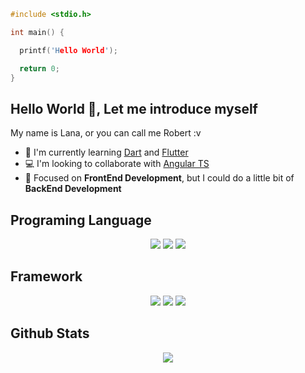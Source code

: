 ```c++
#include <stdio.h>

int main() {

  printf('Hello World');

  return 0;
}
```

## Hello World 👋, Let me introduce myself

My name is Lana, or you can call me Robert :v

+ :book: I'm currently learning [Dart](https://dart.dev/) and [Flutter](https://flutter.dev/)
+ :computer: I'm looking to collaborate with [Angular TS](https://angular.io/)
+ :dart: Focused on **FrontEnd Development**, but I could do a little bit of **BackEnd Development**

## Programing Language

<p align="center">
  <img src="https://img.shields.io/travis/rust-lang/rust?color=%23fb8c00&label=JS&logo=javascript&logoColor=%0">

  <img src="https://img.shields.io/travis/rust-lang/rust?color=%23fb8c00&label=PHP&logo=php&logoColor=%23008080">

  <img src="https://img.shields.io/travis/rust-lang/rust?color=%23fb8c00&label=Dart&logo=dart&logoColor=%23008080">
<p align="center">

## Framework

<p align="center">
  <img src="https://img.shields.io/travis/rust-lang/rust?color=%23fb8c00&label=Angular&logo=angular&logoColor=red">

  <img src="https://img.shields.io/travis/rust-lang/rust?color=%23fb8c00&label=Laravel&logo=laravel&logoColor=%0">

  <img src="https://img.shields.io/travis/rust-lang/rust?color=%23fb8c00&label=Flutter&logo=flutter&logoColor=%23008080">
<p align="center">

## Github Stats

<p align="center">
  <img src="https://github-readme-streak-stats.herokuapp.com/?user=lana404">
<p align="center">